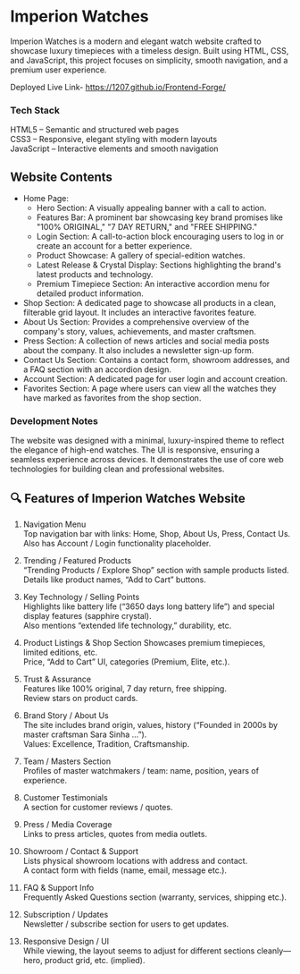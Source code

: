  # Imperion Watches
Imperion Watches is a modern and elegant watch website crafted to showcase luxury timepieces with a timeless design. Built using HTML, CSS, and JavaScript, this project focuses on simplicity, smooth navigation, and a premium user experience.  

Deployed Live Link- https://1207.github.io/Frontend-Forge/  

### Tech Stack   
HTML5 – Semantic and structured web pages  
CSS3 – Responsive, elegant styling with modern layouts  
JavaScript – Interactive elements and smooth navigation  

## Website Contents
- Home Page:
  * Hero Section: A visually appealing banner with a call to action.  
  * Features Bar: A prominent bar showcasing key brand promises like "100% ORIGINAL," "7 DAY RETURN," and "FREE SHIPPING."  
  * Login Section: A call-to-action block encouraging users to log in or create an account for a better experience.  
  * Product Showcase: A gallery of special-edition watches.  
  * Latest Release & Crystal Display: Sections highlighting the brand's latest products and technology.  
  * Premium Timepiece Section: An interactive accordion menu for detailed product information.  
- Shop Section: A dedicated page to showcase all products in a clean, filterable grid layout. It includes an interactive favorites feature.  
- About Us Section: Provides a comprehensive overview of the company's story, values, achievements, and master craftsmen.  
- Press Section: A collection of news articles and social media posts about the company. It also includes a newsletter sign-up form.  
- Contact Us Section: Contains a contact form, showroom addresses, and a FAQ section with an accordion design.  
- Account Section: A dedicated page for user login and account creation.  
- Favorites Section: A page where users can view all the watches they have marked as favorites from the shop section.  



### Development Notes  
The website was designed with a minimal, luxury-inspired theme to reflect the elegance of high-end watches. The UI is responsive, ensuring a seamless experience across devices. It demonstrates the use of core web technologies for building clean and professional websites.  
 

## 🔍 Features of Imperion Watches Website

1. Navigation Menu  
Top navigation bar with links: Home, Shop, About Us, Press, Contact Us.  
Also has Account / Login functionality placeholder.   


2. Trending / Featured Products  
“Trending Products / Explore Shop” section with sample products listed.   
Details like product names, “Add to Cart” buttons.   


3. Key Technology / Selling Points  
Highlights like battery life (“3650 days long battery life”) and special display features (sapphire crystal).  
Also mentions “extended life technology,” durability, etc.  


4. Product Listings & Shop Section 
Showcases premium timepieces, limited editions, etc.  
Price, “Add to Cart” UI, categories (Premium, Elite, etc.).  


5. Trust & Assurance  
Features like 100% original, 7 day return, free shipping.   
Review stars on product cards.  


6. Brand Story / About Us  
The site includes brand origin, values, history (“Founded in 2000s by master craftsman Sara Sinha …”).  
Values: Excellence, Tradition, Craftsmanship.  


7. Team / Masters Section  
Profiles of master watchmakers / team: name, position, years of experience.  

8. Customer Testimonials  
A section for customer reviews / quotes.  


9. Press / Media Coverage  
Links to press articles, quotes from media outlets.  


10. Showroom / Contact & Support  
Lists physical showroom locations with address and contact.  
A contact form with fields (name, email, message etc.).   


11. FAQ & Support Info  
Frequently Asked Questions section (warranty, services, shipping etc.).  


12. Subscription / Updates  
Newsletter / subscribe section for users to get updates.  


14. Responsive Design / UI  
While viewing, the layout seems to adjust for different sections cleanly—hero, product grid, etc. (implied). 









